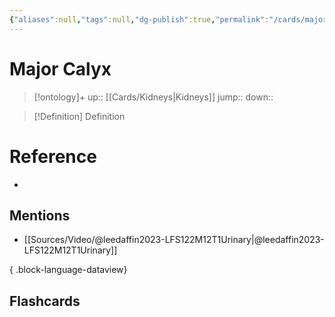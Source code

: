 ```yaml
---
{"aliases":null,"tags":null,"dg-publish":true,"permalink":"/cards/major-calyx/","dgPassFrontmatter":true}
---
```


# Major Calyx

> [!ontology]+
> up:: [[Cards/Kidneys\|Kidneys]]
> jump:: 
> down:: 

> [!Definition] Definition

# Reference

- 

## Mentions

- [[Sources/Video/@leedaffin2023-LFS122M12T1Urinary\|@leedaffin2023-LFS122M12T1Urinary]]

{ .block-language-dataview}

## Flashcards